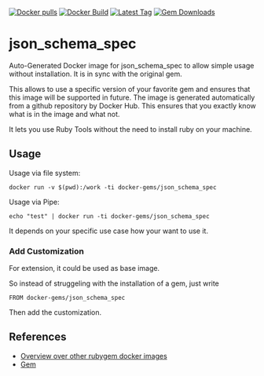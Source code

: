 [![Docker pulls](https://img.shields.io/docker/pulls/rubygem/json_schema_spec.svg)](https://hub.docker.com/r/rubygem/json_schema_spec/)
[![Docker Build](https://img.shields.io/docker/automated/rubygem/json_schema_spec.svg)](https://hub.docker.com/r/rubygem/json_schema_spec/)
[![Latest Tag](https://img.shields.io/github/tag/docker-rubygem/json_schema_spec.svg)](https://hub.docker.com/r/rubygem/json_schema_spec/)
[![Gem Downloads](https://img.shields.io/gem/dt/json_schema_spec.svg)](https://rubygems.org/gems/json_schema_spec/)
# json_schema_spec

Auto-Generated Docker image for json_schema_spec to allow simple usage without installation.
It is in sync with the original gem.

This allows to use a specific version of your favorite gem and ensures that this image will be supported in future.
The image is generated automatically from a github repository by Docker Hub.
This ensures that you exactly know what is in the image and what not.

It lets you use Ruby Tools without the need to install ruby on your machine.

## Usage

Usage via file system:

`docker run -v $(pwd):/work -ti docker-gems/json_schema_spec`

Usage via Pipe:

`echo "test" | docker run -ti docker-gems/json_schema_spec`

It depends on your specific use case how your want to use it.

### Add Customization

For extension, it could be used as base image.

So instead of struggeling with the installation of a gem, just write

`FROM docker-gems/json_schema_spec`

Then add the customization.

## References

 - [Overview over other rubygem docker images](https://github.com/thinkbot/docker-rubygem)
 - [Gem](https://rubygems.org/gems/json_schema_spec/)
